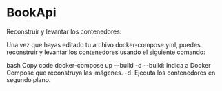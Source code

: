 # BookApi


Reconstruir y levantar los contenedores:

Una vez que hayas editado tu archivo docker-compose.yml, puedes reconstruir y levantar los contenedores usando el siguiente comando:

bash
Copy code
docker-compose up --build -d
--build: Indica a Docker Compose que reconstruya las imágenes.
-d: Ejecuta los contenedores en segundo plano.